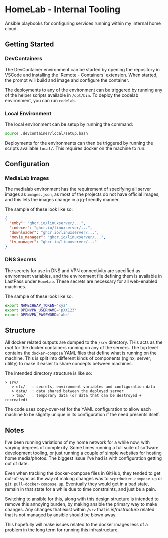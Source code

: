 # HomeLab - Internal Tooling

Ansible playbooks for configuring services running within my internal home cloud.

## Getting Started

### DevContainers

The DevContainer environment can be started by opening the repository in VSCode and installing the 'Remote - Containers' extension. When started, the prompt will build and image and configure the container.

The deployments to any of the environment can be triggered by running any of the helper scripts available in `/opt/bin`. To deploy the codelab environment, you can run `codelab`.

### Local Environment

The local environment can be setup by running the command:

```bash
source .devcontainer/local/setup.bash
```

Deployments for the environments can then be triggered by running the scripts available `local/`. This requires docker on the machine to run.

## Configuration

### MediaLab Images

The medialab environment has the requirement of specifying all server images as `images.json`, as most of the projects do not have official images, and this lets the images change in a jq-friendly manner.

The sample of these look like so:

```json
{
  "emby": "ghcr.io/linuxserver/...",
  "indexer": "ghcr.io/linuxserver/...",
  "downloader": "ghcr.io/linuxserver/...",
  "movie_manager": "ghcr.io/linuxserver/...",
  "tv_manager": "ghcr.io/linuxserver/..."
}
```

### DNS Secrets

The secrets for use in DNS and VPN connectivity are specified as environment variables, and the environment file defining them is available in LastPass under `HomeLab`. These secrets are necessary for all web-enabled machines.

The sample of these look like so:

```bash
export NAMECHEAP_TOKEN='xyz'
export OPENVPN_USERNAME='pXX123' 
export OPENVPN_PASSWORD='abc'
```

## Structure

All docker related outputs are dumped to the `/srv` directory. THis acts as the _root_ for the docker containers running on any of the servers. The top level contains the `docker-compose` YAML files that define what is running on the machine. This is split into different kinds of components (nginx, server, utility) to make it easier to share concepts between machines.

The intended directory structure is like so:

```
> srv/
   > etc/   : secrets, environment variables and configuration data
   > data/  : data shared between the deployed server
   > tmp/   : temporary data (or data that can be destroyed + recreated)
```

The code uses copy-over-ref for the YAML configuration to allow each machine to be slightly unique in its configuration if the need presents itself.

## Notes

I've been running variations of my home network for a while now, with varying degrees of complexity. Some times running a full suite of software development tooling, or just running a couple of simple websites for hosting home media/photos. The biggest issue I've had is with configuration getting out of date.

Even when tracking the docker-compose files in GitHub, they tended to get out-of-sync as the way of making changes was to `scp+docker-compose up` or `git pull+docker-compose up`. Eventually they would get in a bad state, remain in that state for a while due to time constraints, and just be a pain.

Switching to ansible for this, along with this design structure is intended to remove this annoying burden, by making ansible the primary way to make changes. Any changes that exist within `/srv` that is _infrastructure_ related that is not managed by ansible should be blown away.

This hopefully will make issues related to the docker images less of a problem in the long term for running this infrastructure.